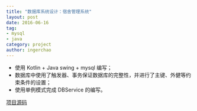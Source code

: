 ```yaml
---
title: "数据库系统设计：宿舍管理系统"
layout: post
date: 2016-06-16
tag:
- mysql
- java
category: project
author: ingerchao
---
```




- 使用 Kotlin + Java swing + mysql 编写；
- 数据库中使用了触发器、事务保证数据库的完整性，并进行了主键、外健等约束条件的设置；
- 使用单例模式完成 DBService 的编写。



[项目源码](https://github.com/Inger-Chao/DormitoryManager)

